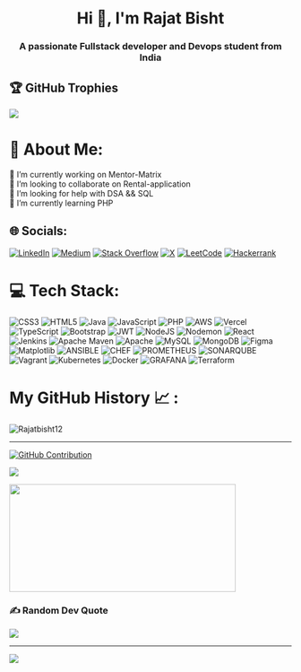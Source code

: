 <h1 align="center">Hi 👋, I'm Rajat Bisht</h1>
<h3 align="center">A passionate Fullstack developer and Devops student from India</h3>

## 🏆 GitHub Trophies
![](https://github-profile-trophy.vercel.app/?username=Rajatbisht12&theme=flat&no-frame=false&no-bg=false&margin-w=4)

# 💫 About Me:
🔭 I’m currently working on Mentor-Matrix<br>👯 I’m looking to collaborate on Rental-application<br>🤝 I’m looking for help with DSA && SQL<br>🌱 I’m currently learning PHP<br>


## 🌐 Socials:
[![LinkedIn](https://img.shields.io/badge/LinkedIn-%230077B5.svg?logo=linkedin&logoColor=white)](https://linkedin.com/in/https://www.linkedin.com/in/rajat-bisht-25b208237/) [![Medium](https://img.shields.io/badge/Medium-12100E?logo=medium&logoColor=white)](https://medium.com/@https://medium.com/@bisrajat123) [![Stack Overflow](https://img.shields.io/badge/-Stackoverflow-FE7A16?logo=stack-overflow&logoColor=white)](https://stackoverflow.com/users/https://stackoverflow.com/users/14267917/rajt33at) [![X](https://img.shields.io/badge/X-black.svg?logo=X&logoColor=white)](https://x.com/https://twitter.com/rajatbisht) [![LeetCode](https://img.shields.io/badge/LeetCode-000000?style=for-the-badge&logo=LeetCode&logoColor=#d16c06)](https://leetcode.com/Rajatbisht12) [![Hackerrank](https://img.shields.io/badge/-Hackerrank-2EC866?style=for-the-badge&logo=HackerRank&logoColor=white)](https://www.hackerrank.com/profile/h500095841)


# 💻 Tech Stack:
![CSS3](https://img.shields.io/badge/css3-%231572B6.svg?style=for-the-badge&logo=css3&logoColor=white) ![HTML5](https://img.shields.io/badge/html5-%23E34F26.svg?style=for-the-badge&logo=html5&logoColor=white) ![Java](https://img.shields.io/badge/java-%23ED8B00.svg?style=for-the-badge&logo=openjdk&logoColor=white) ![JavaScript](https://img.shields.io/badge/javascript-%23323330.svg?style=for-the-badge&logo=javascript&logoColor=%23F7DF1E) ![PHP](https://img.shields.io/badge/php-%23777BB4.svg?style=for-the-badge&logo=php&logoColor=white) ![AWS](https://img.shields.io/badge/AWS-%23FF9900.svg?style=for-the-badge&logo=amazon-aws&logoColor=white) ![Vercel](https://img.shields.io/badge/vercel-%23000000.svg?style=for-the-badge&logo=vercel&logoColor=white) ![TypeScript](https://img.shields.io/badge/typescript-%23007ACC.svg?style=for-the-badge&logo=typescript&logoColor=white) ![Bootstrap](https://img.shields.io/badge/bootstrap-%238511FA.svg?style=for-the-badge&logo=bootstrap&logoColor=white) ![JWT](https://img.shields.io/badge/JWT-black?style=for-the-badge&logo=JSON%20web%20tokens) ![NodeJS](https://img.shields.io/badge/node.js-6DA55F?style=for-the-badge&logo=node.js&logoColor=white) ![Nodemon](https://img.shields.io/badge/NODEMON-%23323330.svg?style=for-the-badge&logo=nodemon&logoColor=%BBDEAD) ![React](https://img.shields.io/badge/react-%2320232a.svg?style=for-the-badge&logo=react&logoColor=%2361DAFB) ![Jenkins](https://img.shields.io/badge/jenkins-%232C5263.svg?style=for-the-badge&logo=jenkins&logoColor=white) ![Apache Maven](https://img.shields.io/badge/Apache%20Maven-C71A36?style=for-the-badge&logo=Apache%20Maven&logoColor=white) ![Apache](https://img.shields.io/badge/apache-%23D42029.svg?style=for-the-badge&logo=apache&logoColor=white) ![MySQL](https://img.shields.io/badge/mysql-%2300000f.svg?style=for-the-badge&logo=mysql&logoColor=white) ![MongoDB](https://img.shields.io/badge/MongoDB-%234ea94b.svg?style=for-the-badge&logo=mongodb&logoColor=white) ![Figma](https://img.shields.io/badge/figma-%23F24E1E.svg?style=for-the-badge&logo=figma&logoColor=white) ![Matplotlib](https://img.shields.io/badge/Matplotlib-%23ffffff.svg?style=for-the-badge&logo=Matplotlib&logoColor=black) ![ANSIBLE](https://img.shields.io/badge/ansible-%231A1918.svg?style=for-the-badge&logo=ansible&logoColor=white) ![CHEF](https://img.shields.io/badge/Chef-02303A.svg?style=for-the-badge&logo=Chef&logoColor=white&color=%23F09820) ![PROMETHEUS](https://img.shields.io/badge/prometheus-E6522C.svg?style=for-the-badge&logo=prometheus&logoColor=white&color=%23E6522C) ![SONARQUBE](https://img.shields.io/badge/sonarqube-4E9BCD.svg?style=for-the-badge&logo=sonarqube&logoColor=white&color=%234E9BCD) ![Vagrant](https://img.shields.io/badge/vagrant-%231563FF.svg?style=for-the-badge&logo=vagrant&logoColor=white) ![Kubernetes](https://img.shields.io/badge/kubernetes-%23326ce5.svg?style=for-the-badge&logo=kubernetes&logoColor=white) ![Docker](https://img.shields.io/badge/docker-%230db7ed.svg?style=for-the-badge&logo=docker&logoColor=white) ![GRAFANA](https://img.shields.io/badge/grafana-F46800.svg?style=for-the-badge&logo=grafana&logoColor=white&color=%23F46800) ![Terraform](https://img.shields.io/badge/terraform-%235835CC.svg?style=for-the-badge&logo=terraform&logoColor=white)

 # My GitHub History 📈 : 
 
<p><img src="https://github-readme-streak-stats.herokuapp.com/?user=Rajatbisht12&theme=tokyonight" alt="Rajatbisht12" /></p>
<hr>
<p>
  <a href="https://github.com/Rajatbisht12">
    <img src="https://github-profile-summary-cards.vercel.app/api/cards/profile-details?username=Rajatbisht12&theme=tokyonight" alt="GitHub Contribution"/>
  </a> 
</p>

![](https://github-readme-stats.vercel.app/api/top-langs/?username=Rajatbisht12&theme=tokyonight&hide_border=false&include_all_commits=false&count_private=true&layout=compact&hide=html)

<p><img src="https://github-readme-stats.vercel.app/api?username=Rajatbisht12&show_icons=true&locale=en&theme=tokyonight&border_color=7F3FBF&bg_color=0D1117&title_color=F85D7F&icon_color=F8D866" height="192px" width="89.5%" /></p>







### ✍️ Random Dev Quote
![](https://quotes-github-readme.vercel.app/api?type=horizontal&theme=light)

---
[![](https://visitcount.itsvg.in/api?id=Rajatbisht12&icon=1&color=1)](https://visitcount.itsvg.in)

<!-- Proudly created with GPRM ( https://gprm.itsvg.in ) -->
